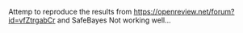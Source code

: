 Attemp to reproduce the results from https://openreview.net/forum?id=vfZtrgabCr and SafeBayes
Not working well...
